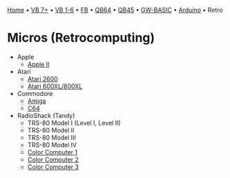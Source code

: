 [Home](https://gotbasic.com) • [VB 7+](vb.md) • [VB 1-6](vb6.md) • [FB](freebasic.md) • [QB64](qb64.md) • [QB45](qb.md) • [GW-BASIC](gw-basic.md) • [Arduino](avr.md) • Retro

# Micros (Retrocomputing)

- Apple
  - [Apple II](apple.md)
- Atari
  - [Atari 2600](atari.md)
  - [Atari 600XL/800XL](atari.md)
- Commodore
  - [Amiga](amiga.md)
  - [C64](c64.md)
- RadioShack (Tandy)
  - TRS-80 Model I (Level I, Level II)
  - TRS-80 Model II
  - TRS-80 Model III
  - TRS-80 Model IV
  - [Color Computer 1](coco.md)
  - [Color Computer 2](coco.md)
  - [Color Computer 3](coco.md)

